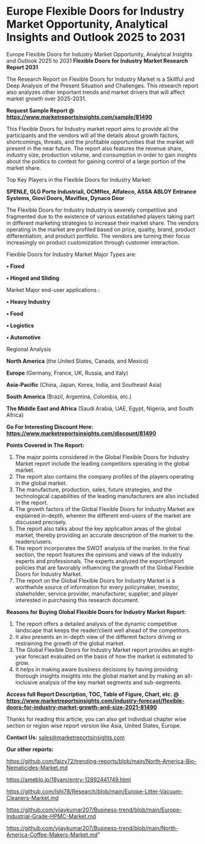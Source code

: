 # Europe Flexible Doors for Industry Market Opportunity, Analytical Insights and Outlook 2025 to 2031
Europe Flexible Doors for Industry Market Opportunity, Analytical Insights and Outlook 2025 to 2031
<strong>Flexible Doors for Industry Market Research Report 2031</strong>

The Research Report on Flexible Doors for Industry Market is a Skillful and Deep Analysis of the Present Situation and Challenges. This research report also analyzes other important trends and market drivers that will affect market growth over 2025-2031.

<strong>Request Sample Report @ <a href=https://www.marketreportsinsights.com/sample/81490>https://www.marketreportsinsights.com/sample/81490</a></strong>

This Flexible Doors for Industry market report aims to provide all the participants and the vendors will all the details about growth factors, shortcomings, threats, and the profitable opportunities that the market will present in the near future. The report also features the revenue share, industry size, production volume, and consumption in order to gain insights about the politics to contest for gaining control of a large portion of the market share.

Top Key Players in the Flexible Doors for Industry Market:

<strong>SPENLE, GLG Porte Industriali, OCMflex, Alfateco, ASSA ABLOY Entrance Systems, Giovi Doors, Maviflex, Dynaco Door</strong>

The Flexible Doors for Industry Industry is severely competitive and fragmented due to the existence of various established players taking part in different marketing strategies to increase their market share. The vendors operating in the market are profiled based on price, quality, brand, product differentiation, and product portfolio. The vendors are turning their focus increasingly on product customization through customer interaction.

Flexible Doors for Industry Market Major Types are:

<strong>• Fixed

• Hinged and Sliding</strong>

Market Major end-user applications :

<strong>• Heavy Industry

• Food

• Logistics

• Automotive</strong>

Regional Analysis

</u><strong><b>North America</b></strong> (the United States, Canada, and Mexico)

<strong><b>Europe </b></strong>(Germany, France, UK, Russia, and Italy)

<strong><b>Asia-Pacific</b></strong> (China, Japan, Korea, India, and Southeast Asia)

<strong><b>South America</b></strong> (Brazil, Argentina, Colombia, etc.)

<strong><b>The Middle East and Africa</b></strong> (Saudi Arabia, UAE, Egypt, Nigeria, and South Africa)

<strong>Go For Interesting Discount Here: <a href=https://www.marketreportsinsights.com/discount/81490>https://www.marketreportsinsights.com/discount/81490</a></strong>

<strong>Points Covered in The Report:</strong>
<ol>
  <li>The major points considered in the Global Flexible Doors for Industry Market report include the leading competitors operating in the global market.</li>
  <li>The report also contains the company profiles of the players operating in the global market.</li>
  <li>The manufacture, production, sales, future strategies, and the technological capabilities of the leading manufacturers are also included in the report.</li>
  <li>The growth factors of the Global Flexible Doors for Industry Market are explained in-depth, wherein the different end-users of the market are discussed precisely.</li>
  <li>The report also talks about the key application areas of the global market, thereby providing an accurate description of the market to the readers/users.</li>
  <li>The report incorporates the SWOT analysis of the market. In the final section, the report features the opinions and views of the industry experts and professionals. The experts analyzed the export/import policies that are favorably influencing the growth of the Global Flexible Doors for Industry Market.</li>
  <li>The report on the Global Flexible Doors for Industry Market is a worthwhile source of information for every policymaker, investor, stakeholder, service provider, manufacturer, supplier, and player interested in purchasing this research document.</li>
</ol>
<strong>Reasons for Buying Global Flexible Doors for Industry Market Report:</strong>

<ol>
  <li>The report offers a detailed analysis of the dynamic competitive landscape that keeps the reader/client well ahead of the competitors.</li>
  <li>It also presents an in-depth view of the different factors driving or restraining the growth of the global market.</li>
  <li>The Global Flexible Doors for Industry Market report provides an eight-year forecast evaluated on the basis of how the market is estimated to grow.</li>
  <li>It helps in making aware business decisions by having providing thorough insights insights into the global market and by making an all-inclusive analysis of the key market segments and sub-segments.</li>
</ol>
<strong>Access full Report Description, TOC, Table of Figure, Chart, etc. @ <a href=https://www.marketreportsinsights.com/industry-forecast/flexible-doors-for-industry-market-growth-and-size-2021-81490>https://www.marketreportsinsights.com/industry-forecast/flexible-doors-for-industry-market-growth-and-size-2021-81490</a></strong>


Thanks for reading this article; you can also get individual chapter wise section or region wise report version like Asia, United States, Europe.

<strong>Contact Us:</strong>
sales@marketreportsinsights.com

<strong>Our other reports:</strong>

<a href=https://github.com/faizy72/trending-reports/blob/main/North-America-Bio-Nematicides-Market.md>https://github.com/faizy72/trending-reports/blob/main/North-America-Bio-Nematicides-Market.md</a>

<a href=https://ameblo.jp/18yam/entry-12892441749.html>https://ameblo.jp/18yam/entry-12892441749.html</a>

<a href=https://github.com/Ishi78/Research/blob/main/Europe-Litter-Vacuum-Cleaners-Market.md>https://github.com/Ishi78/Research/blob/main/Europe-Litter-Vacuum-Cleaners-Market.md</a>

<a href=https://github.com/vijaykumar207/Business-trend/blob/main/Europe-Industrial-Grade-HPMC-Market.md>https://github.com/vijaykumar207/Business-trend/blob/main/Europe-Industrial-Grade-HPMC-Market.md</a>

<a href=https://github.com/vijaykumar207/Business-trend/blob/main/North-America-Coffee-Makers-Market.md>https://github.com/vijaykumar207/Business-trend/blob/main/North-America-Coffee-Makers-Market.md</a>"
